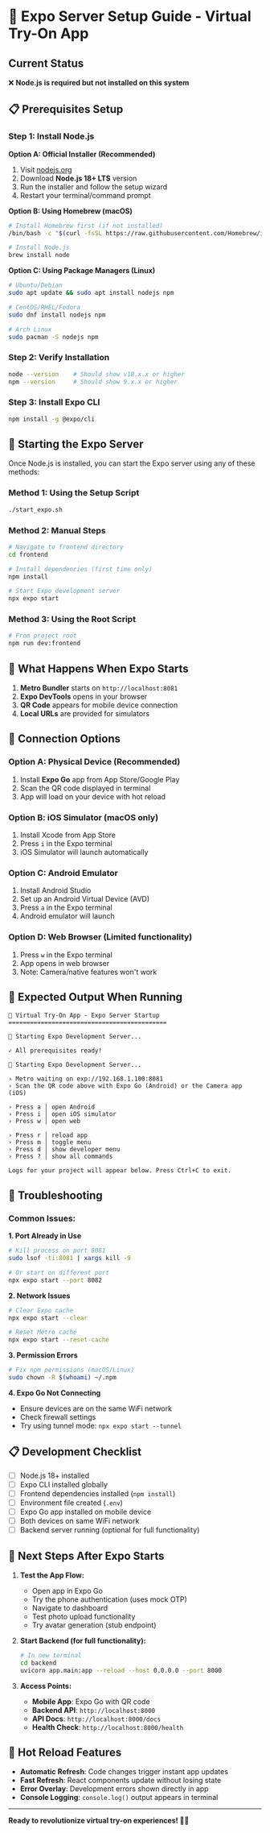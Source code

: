 # 🚀 Expo Server Setup Guide - Virtual Try-On App

## Current Status
❌ **Node.js is required but not installed on this system**

## 📋 Prerequisites Setup

### Step 1: Install Node.js

**Option A: Official Installer (Recommended)**
1. Visit [nodejs.org](https://nodejs.org/)
2. Download **Node.js 18+ LTS** version
3. Run the installer and follow the setup wizard
4. Restart your terminal/command prompt

**Option B: Using Homebrew (macOS)**
```bash
# Install Homebrew first (if not installed)
/bin/bash -c "$(curl -fsSL https://raw.githubusercontent.com/Homebrew/install/HEAD/install.sh)"

# Install Node.js
brew install node
```

**Option C: Using Package Managers (Linux)**
```bash
# Ubuntu/Debian
sudo apt update && sudo apt install nodejs npm

# CentOS/RHEL/Fedora
sudo dnf install nodejs npm

# Arch Linux
sudo pacman -S nodejs npm
```

### Step 2: Verify Installation
```bash
node --version    # Should show v18.x.x or higher
npm --version     # Should show 9.x.x or higher
```

### Step 3: Install Expo CLI
```bash
npm install -g @expo/cli
```

## 🚀 Starting the Expo Server

Once Node.js is installed, you can start the Expo server using any of these methods:

### Method 1: Using the Setup Script
```bash
./start_expo.sh
```

### Method 2: Manual Steps
```bash
# Navigate to frontend directory
cd frontend

# Install dependencies (first time only)
npm install

# Start Expo development server
npx expo start
```

### Method 3: Using the Root Script
```bash
# From project root
npm run dev:frontend
```

## 📱 What Happens When Expo Starts

1. **Metro Bundler** starts on `http://localhost:8081`
2. **Expo DevTools** opens in your browser
3. **QR Code** appears for mobile device connection
4. **Local URLs** are provided for simulators

## 🔗 Connection Options

### Option A: Physical Device (Recommended)
1. Install **Expo Go** app from App Store/Google Play
2. Scan the QR code displayed in terminal
3. App will load on your device with hot reload

### Option B: iOS Simulator (macOS only)
1. Install Xcode from App Store
2. Press `i` in the Expo terminal
3. iOS Simulator will launch automatically

### Option C: Android Emulator
1. Install Android Studio
2. Set up an Android Virtual Device (AVD)
3. Press `a` in the Expo terminal
4. Android emulator will launch

### Option D: Web Browser (Limited functionality)
1. Press `w` in the Expo terminal
2. App opens in web browser
3. Note: Camera/native features won't work

## 🎯 Expected Output When Running

```
🚀 Virtual Try-On App - Expo Server Startup
============================================

📱 Starting Expo Development Server...

✓ All prerequisites ready!

🚀 Starting Expo Development Server...

› Metro waiting on exp://192.168.1.100:8081
› Scan the QR code above with Expo Go (Android) or the Camera app (iOS)

› Press a │ open Android
› Press i │ open iOS simulator  
› Press w │ open web

› Press r │ reload app
› Press m │ toggle menu
› Press d │ show developer menu
› Press ? │ show all commands

Logs for your project will appear below. Press Ctrl+C to exit.
```

## 🔧 Troubleshooting

### Common Issues:

**1. Port Already in Use**
```bash
# Kill process on port 8081
sudo lsof -ti:8081 | xargs kill -9

# Or start on different port
npx expo start --port 8082
```

**2. Network Issues**
```bash
# Clear Expo cache
npx expo start --clear

# Reset Metro cache
npx expo start --reset-cache
```

**3. Permission Errors**
```bash
# Fix npm permissions (macOS/Linux)
sudo chown -R $(whoami) ~/.npm
```

**4. Expo Go Not Connecting**
- Ensure devices are on the same WiFi network
- Check firewall settings
- Try using tunnel mode: `npx expo start --tunnel`

## 📋 Development Checklist

- [ ] Node.js 18+ installed
- [ ] Expo CLI installed globally
- [ ] Frontend dependencies installed (`npm install`)
- [ ] Environment file created (`.env`)
- [ ] Expo Go app installed on mobile device
- [ ] Both devices on same WiFi network
- [ ] Backend server running (optional for full functionality)

## 🎯 Next Steps After Expo Starts

1. **Test the App Flow:**
   - Open app in Expo Go
   - Try the phone authentication (uses mock OTP)
   - Navigate to dashboard
   - Test photo upload functionality
   - Try avatar generation (stub endpoint)

2. **Start Backend (for full functionality):**
   ```bash
   # In new terminal
   cd backend
   uvicorn app.main:app --reload --host 0.0.0.0 --port 8000
   ```

3. **Access Points:**
   - **Mobile App**: Expo Go with QR code
   - **Backend API**: `http://localhost:8000`
   - **API Docs**: `http://localhost:8000/docs`
   - **Health Check**: `http://localhost:8000/health`

## 🔄 Hot Reload Features

- **Automatic Refresh**: Code changes trigger instant app updates
- **Fast Refresh**: React components update without losing state
- **Error Overlay**: Development errors shown directly in app
- **Console Logging**: `console.log()` output appears in terminal

---

**Ready to revolutionize virtual try-on experiences! 🚀📱**